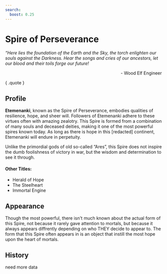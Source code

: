 ```yaml
---
search:
  boost: 0.25
---
```


# Spire of Perseverance

*“Here lies the foundation of the Earth and the Sky, the torch enlighten our souls against the Darkness. Hear the songs and cries of our ancestors, let our blood and their toils forge our future!* <br><p align="right"> - Wood Elf Engineer </p>
{ .quote }

## Profile

**Etemenanki**, known as the Spire of Perseverance, embodies qualities of resilience, hope, and sheer will. Followers of Etemenanki adhere to these virtues often with amazing zealotry. This Spire is formed from a combination of many souls and deceased deities, making it one of the most powerful spires known today. As long as there is hope in this [redacted] continent, Etemenanki will endure in perpetuity.

Unlike the primordial gods of old so-called “Ares”, this Spire does not inspire the dumb foolishness of victory in war, but the wisdom and determination to see it through.

#### Other Titles:

- Herald of Hope
- The Steelheart
- Immortal Engine

## Appearance

Though the most powerful, there isn't much known about the actual form of this Spire, not because it rarely gave attention to mortals, but because it always appears diffrently depending on who THEY decide to appear to. The form that this Spire often appears in is an object that instill the most hope upon the heart of mortals. 

## History

need more data